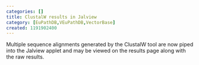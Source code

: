 ```yaml
---
categories: []
title: ClustalW results in Jalview
category: [EuPathDB,VEuPathDB,VectorBase]
created: 1191902400
---
```

Multiple sequence alignments generated by the ClustalW tool are now piped into the Jalview applet and may be viewed on the results page along with the raw results.
